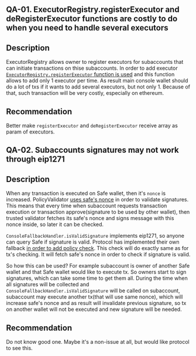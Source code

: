 ## QA-01. ExecutorRegistry.registerExecutor and deRegisterExecutor functions are costly to do when you need to handle several executors
## Description
ExecutorRegistry allows owner to register executors for subaccounts that can initiate transactions on thise subaccounts. In order to add executor [`ExecutorRegistry.registerExecutor` function is used](https://github.com/code-423n4/2023-10-brahma/blob/main/contracts/src/core/registries/ExecutorRegistry.sol#L38-L44) and this function allows to add only 1 executor per time. As result main console wallet should do a lot of txs if it wants to add several executors, but not only 1. Because of that, such transaction will be very costly, especially on ethereum.
## Recommendation
Better make `registerExecutor` and `deRegisterExecutor` receive array as param of executors.

## QA-02. Subaccounts signatures may not work through eip1271
## Description
When any transaction is executed on Safe wallet, then it's `nonce` is increased.
PolicyValidator [uses safe's nonce](https://github.com/code-423n4/2023-10-brahma/blob/main/contracts/src/core/PolicyValidator.sol#L63) in order to validate signatures. This means that every time when subaccount requests transaction execution or transaction approve(signature to be used by other wallet), then trusted validator fetches its safe's nonce and signs message with this nonce inside, so later it can be checked.

`ConsoleFallbackHandler.isValidSignature` implements eip1271, so anyone can query Safe if signature is valid. Protocol has implemented their own fallback [in order to add policy check](https://github.com/code-423n4/2023-10-brahma/blob/main/contracts/src/core/ConsoleFallbackHandler.sol#L49-L51). This check will do exactly same as for tx's checking. It will fetch safe's nonce in order to check if signature is valid.

So how this can be used? For example subaccount is owner of another Safe wallet and that Safe wallet would like to execute tx. So owners start to sign signatures, which can take some time to get them all. During the time when all signatures will be collected and `ConsoleFallbackHandler.isValidSignature` will be called on subaccount, subaccount may execute another tx(that will use same nonce), which will increase safe's nonce and as result will invalidate previous signature, so tx on another wallet will not be executed and new signature will be needed.

## Recommendation
Do not know good one. Maybe it's a non-issue at all, but would like protocol to see this.